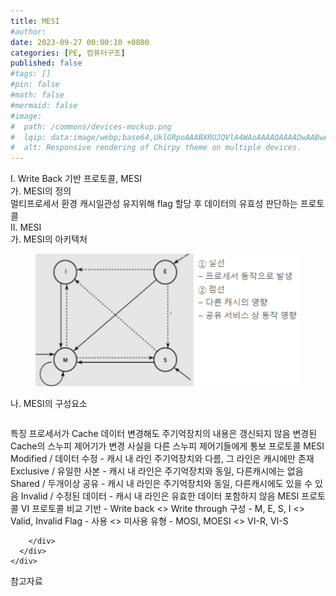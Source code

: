 ```yaml
---
title: MESI
#author: 
date: 2023-09-27 00:00:10 +0800
categories: [PE, 컴퓨터구조]
published: false
#tags: []
#pin: false
#math: false
#mermaid: false
#image:
#  path: /commons/devices-mockup.png
#  lqip: data:image/webp;base64,UklGRpoAAABXRUJQVlA4WAoAAAAQAAAADwAABwAAQUxQSDIAAAARL0AmbZurmr57yyIiqE8oiG0bejIYEQTgqiDA9vqnsUSI6H+oAERp2HZ65qP/VIAWAFZQOCBCAAAA8AEAnQEqEAAIAAVAfCWkAALp8sF8rgRgAP7o9FDvMCkMde9PK7euH5M1m6VWoDXf2FkP3BqV0ZYbO6NA/VFIAAAA
#  alt: Responsive rendering of Chirpy theme on multiple devices.
---
```


<div class="post-wrap">
  <div class="para">
    <div class="para-title">
      I. Write Back 기반 프로토콜, MESI
    </div>
    <div class="para-cntnt">
      <div class="para">
        <div class="para-title">
          가. MESI의 정의
        </div>
        <div class="para-cntnt">
            멀티프로세서 환경 캐시일관성 유지위해 flag 할당 후 데이터의 유효성 판단하는 프로토콜
        </div>
      </div>
    </div>
  </div>
  
  <div class="para">
    <div class="para-title">
      II. MESI
    </div>
    <div class="para-cntnt">
      <div class="para">
        <div class="para-title">
          가. MESI의 아키텍처
        </div>
        <div class="para-cntnt">
          <figure class="post-figure">
            <img src="/assets/img/posts/MESI.png" alt="MESI">
<!--            <figcaption>Source: Unveiling the Metaverse: Exploring Emerging Trends, Multifaceted Perspectives, and Future Challenges</figcaption>-->
          </figure>
        </div>
      </div>
      <div class="para">
        <div class="para-title">
          나. MESI의 구성요소
        </div>
        <div class="para-cntnt">
          <table class="post-table">
          </table>
          특징
  프로세서가 Cache 데이터 변경해도 주기억장치의 내용은 갱신되지 않음
  변경된 Cache의 스누피 제어기가 변경 사실을 다른 스누피 제어기들에게 통보
프로토콜 MESI
  Modified / 데이터 수정 - 캐시 내 라인 주기억장치와 다름, 그 라인은 캐시에만 존재
  Exclusive / 유일한 사본 - 캐시 내 라인은 주기억장치와 동일, 다른캐시에는 없음
  Shared / 두개이상 공유 - 캐시 내 라인은 주기억장치와 동일, 다른캐시에도 있을 수 있음
  Invalid / 수정된 데이터 - 캐시 내 라인은 유효한 데이터 포함하지 않음
MESI 프로토콜 VI 프로토콜 비교
  기반 - Write back &lt;&gt; Write through
  구성 - M, E, S, I &lt;&gt; Valid, Invalid
  Flag - 사용 &lt;&gt; 미사용
  유형 - MOSI, MOESI &lt;&gt; VI-R, VI-S

        </div>
      </div>
    </div>
  </div>

  <div class="refr-wrap">
    <div class="refr-title">
        참고자료
    </div>
    <ol class="refr-list">
    <!--    <li>(나현식, 최대선) <a target="_blank" href="https://scienceon.kisti.re.kr/commons/util/originalView.do?cn=JAKO202225948430499&oCn=JAKO202225948430499&dbt=JAKO&journal=NJOU00291864">메타버스 보안 위협 요소 및 대응 방안 검토</a></li>-->
    <!--    <li>(M. Uddin, S. Manickam, H. Ullah, M. Obaidat and A. Dandoush) <a target="_blank" href="https://ieeexplore.ieee.org/abstract/document/10138386">Unveiling the Metaverse: Exploring Emerging Trends, Multifaceted Perspectives, and Future Challenges</a></li>-->
    </ol>
  </div>
</div>
